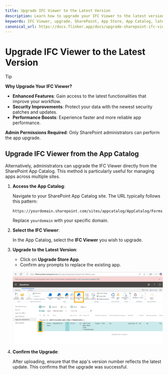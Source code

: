 ```yaml
---
title: Upgrade IFC Viewer to the Latest Version
description: Learn how to upgrade your IFC Viewer to the latest version to enjoy enhanced features, security improvements, and performance boosts.
keywords: IFC Viewer, upgrade, SharePoint, App Store, App Catalog, latest version
canonical_url: https://docs.flinker.app/docs/upgrade-sharepoint-ifc-viewer.html
---
```


# Upgrade IFC Viewer to the Latest Version

> [!TIP]
> **Why Upgrade Your IFC Viewer?**
> - **Enhanced Features**: Gain access to the latest functionalities that improve your workflow.
> - **Security Improvements**: Protect your data with the newest security patches and updates.
> - **Performance Boosts**: Experience faster and more reliable app performance.
>
> **Admin Permissions Required**: Only SharePoint administrators can perform the app upgrade.

## Upgrade IFC Viewer from the App Catalog

Alternatively, administrators can upgrade the IFC Viewer directly from the SharePoint App Catalog. This method is particularly useful for managing apps across multiple sites.

1. **Access the App Catalog**:
   
   Navigate to your SharePoint App Catalog site. The URL typically follows this pattern:
   
   ```
   https://yourdomain.sharepoint.com/sites/appcatalog/AppCatalog/Forms/AllItems.aspx
   ```
   
   Replace `yourdomain` with your specific domain.

2. **Select the IFC Viewer**:
   
   In the App Catalog, select the **IFC Viewer** you wish to upgrade.

3. **Upgrade to the Latest Version**:
   
   - Click on **Upgrade Store App**.
   - Confirm any prompts to replace the existing app.

   ![Upgrade IFC Viewer from App Catalog](/_media/sharepoint-appcatalog-upgrade-store-app.png)

4. **Confirm the Upgrade**:
   
   After uploading, ensure that the app's version number reflects the latest update. This confirms that the upgrade was successful.
